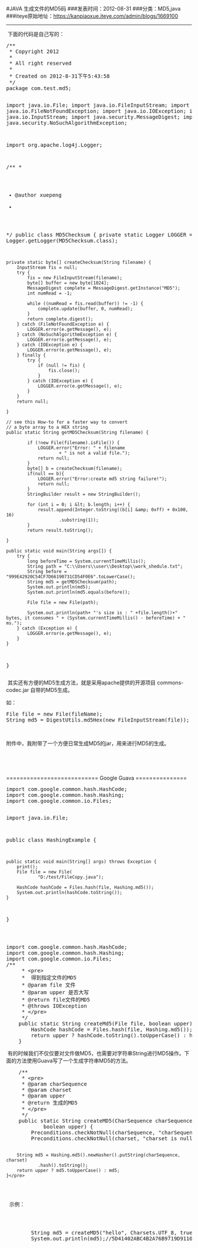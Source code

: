 #JAVA 生成文件的MD5码
###发表时间：2012-08-31
###分类：MD5,java
###iteye原始地址：<a href="https://kanpiaoxue.iteye.com/admin/blogs/1669100" target="_blank">https://kanpiaoxue.iteye.com/admin/blogs/1669100</a>

---

<div class="iteye-blog-content-contain" style="font-size: 14px;"> 
 <p>&nbsp;下面的代码是自己写的：</p> 
 <pre name="code" class="java">/**
 * Copyright 2012
 *
 * All right reserved
 * 
 * Created on 2012-8-31下午5:43:58
 */
package com.test.md5;

import java.io.File;
import java.io.FileInputStream;
import java.io.FileNotFoundException;
import java.io.IOException;
import java.io.InputStream;
import java.security.MessageDigest;
import java.security.NoSuchAlgorithmException;

import org.apache.log4j.Logger;

/**
 * 
 * @author xuepeng
 * 
 */
public class MD5Checksum {
	private static Logger LOGGER = Logger.getLogger(MD5Checksum.class);

	private static byte[] createChecksum(String filename) {
		InputStream fis = null;
		try {
			fis = new FileInputStream(filename);
			byte[] buffer = new byte[1024];
			MessageDigest complete = MessageDigest.getInstance("MD5");
			int numRead = -1;

			while ((numRead = fis.read(buffer)) != -1) {
				complete.update(buffer, 0, numRead);
			}
			return complete.digest();
		} catch (FileNotFoundException e) {
			LOGGER.error(e.getMessage(), e);
		} catch (NoSuchAlgorithmException e) {
			LOGGER.error(e.getMessage(), e);
		} catch (IOException e) {
			LOGGER.error(e.getMessage(), e);
		} finally {
			try {
				if (null != fis) {
					fis.close();
				}
			} catch (IOException e) {
				LOGGER.error(e.getMessage(), e);
			}
		}
		return null;

	}

	// see this How-to for a faster way to convert
	// a byte array to a HEX string
	public static String getMD5Checksum(String filename) {
	
			if (!new File(filename).isFile()) {
				LOGGER.error("Error: " + filename
						+ " is not a valid file.");
				return null;
			}
			byte[] b = createChecksum(filename);
			if(null == b){
				LOGGER.error("Error:create md5 string failure!");
				return null;
			}
			StringBuilder result = new StringBuilder();

			for (int i = 0; i &lt; b.length; i++) {
				result.append(Integer.toString((b[i] &amp; 0xff) + 0x100, 16)
						.substring(1));
			}
			return result.toString();

	}

	public static void main(String args[]) {
		try {
			long beforeTime = System.currentTimeMillis();
			String path = "C:\\Users\\user\\Desktop\\work_shedule.txt";
			String before = "999E42920C54CF7D66190731CD54F0E6".toLowerCase();
			String md5 = getMD5Checksum(path);
			System.out.println(md5);
			System.out.println(md5.equals(before));
			
			File file = new File(path);
			
			System.out.println(path+ "'s size is : " +file.length()+" bytes, it consumes " + (System.currentTimeMillis() - beforeTime) + " ms.");
		} catch (Exception e) {
			LOGGER.error(e.getMessage(), e);
		}
	}
}
</pre> 
 <p>&nbsp;其实还有方便的MD5生成方法，就是采用apache提供的开源项目&nbsp;commons-codec.jar 自带的MD5生成。</p> 
 <p>如：</p> 
 <pre name="code" class="java">File file = new File(fileName);
String md5 = DigestUtils.md5Hex(new FileInputStream(file));</pre> 
 <p>&nbsp;</p> 
 <p>附件中，我附带了一个方便日常生成MD5的jar，用来进行MD5的生成。</p> 
 <p>&nbsp;</p> 
 <p>&nbsp;</p> 
 <p>=========================== Google Guava ===============</p> 
 <pre name="code" class="java">import com.google.common.hash.HashCode;
import com.google.common.hash.Hashing;
import com.google.common.io.Files;

import java.io.File;

public class HashingExample {

    public static void main(String[] args) throws Exception {
        print();
        File file = new File(
                "D:/test/FileCopy.java");
        
        HashCode hashCode = Files.hash(file, Hashing.md5());
        System.out.println(hashCode.toString());
    }

}</pre> 
 <p>&nbsp;</p> 
 <pre name="code" class="java">import com.google.common.hash.HashCode;
import com.google.common.hash.Hashing;
import com.google.common.io.Files;    
/**
     * &lt;pre&gt;
     *  得到指定文件的MD5
     * @param file 文件
     * @param upper 是否大写
     * @return file文件的MD5
     * @throws IOException
     * &lt;/pre&gt;
     */
    public static String createMd5(File file, boolean upper) throws IOException {
        HashCode hashCode = Files.hash(file, Hashing.md5());
        return upper ? hashCode.toString().toUpperCase() : hashCode.toString();
    }</pre> 
 <p>&nbsp;有的时候我们不仅仅要对文件做MD5，也需要对字符串String进行MD5操作。下面的方法使用Guava写了一个生成字符串MD5的方法。</p> 
 <pre name="code" class="java">    /**
     * &lt;pre&gt;
     * @param charSequence
     * @param charset
     * @param upper
     * @return 生成的MD5
     * &lt;/pre&gt;
     */
    public static String createMD5(CharSequence charSequence, Charset charset,
            boolean upper) {
        Preconditions.checkNotNull(charSequence, "charSequence is null");
        Preconditions.checkNotNull(charset, "charset is null");

        String md5 = Hashing.md5().newHasher().putString(charSequence, charset)
                .hash().toString();
        return upper ? md5.toUpperCase() : md5;
    }</pre> 
 <p>&nbsp;示例：</p> 
 <pre name="code" class="java">        String md5 = createMD5("hello", Charsets.UTF_8, true);
        System.out.println(md5);//5D41402ABC4B2A76B9719D911017C592</pre> 
 <p>&nbsp;</p> 
</div>